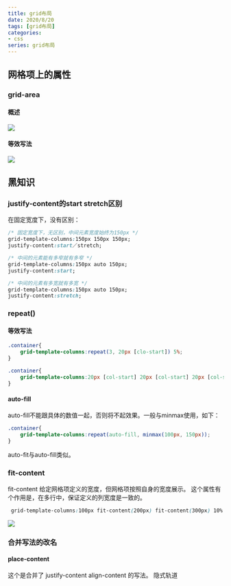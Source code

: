 ```yaml
---
title: grid布局
date: 2020/8/20
tags: [grid布局]
categories: 
- css
series: grid布局
---
```


## 网格项上的属性
### grid-area
#### 概述
![](/image/grid/grid-area.jpg)
#### 等效写法
![](/image/grid/area.jpg)

## 黑知识

### justify-content的start stretch区别 
在固定宽度下，没有区别：
```css
/* 固定宽度下，无区别，中间元素宽度始终为150px */
grid-template-columns:150px 150px 150px;
justify-content:start／stretch;
```

```css
/* 中间的元素能有多窄就有多窄 */
grid-template-columns:150px auto 150px;
justify-content:start;
```
```css
/* 中间的元素有多宽就有多宽 */
grid-template-columns:150px auto 150px;
justify-content:stretch;
```
### repeat()
#### 等效写法
```css
.container{
    grid-template-columns:repeat(3, 20px [clo-start]) 5%;
}
```
```css
.container{
    grid-template-columns:20px [col-start] 20px [col-start] 20px [col-start] 5%;
}
```
#### auto-fill
auto-fill不能跟具体的数值一起，否则将不起效果。一般与minmax使用，如下：
```css
.container{
    grid-template-columns:repeat(auto-fill, minmax(100px, 150px));
}
```
auto-fit与auto-fill类似。

### fit-content
fit-content 给定网格项定义的宽度，但网格项按照自身的宽度展示。
这个属性有个作用是，在多行中，保证定义的列宽度是一致的。
```css
 grid-template-columns:100px fit-content(200px) fit-content(300px) 10% 1fr auto;
```
![](/image/grid/fit.jpg)

### 合并写法的改名
#### place-content
这个是合并了 justify-content align-content 的写法。
隐式轨道

